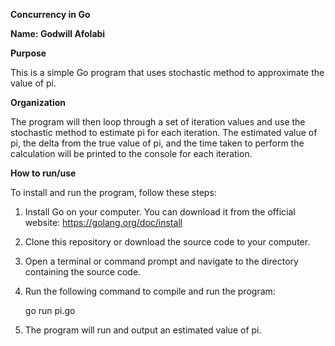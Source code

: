 **Concurrency in Go**

**Name: Godwill Afolabi**

**Purpose**

This is a simple Go program that uses stochastic method to approximate the value of pi.


**Organization**

The program will then loop through a set of iteration values and use the stochastic method to estimate pi for each iteration. The estimated value of pi, the delta from the true value of pi, and the time taken to perform the calculation will be printed to the console for each iteration.


**How to run/use**

To install and run the program, follow these steps:

1. Install Go on your computer. You can download it from the official website: https://golang.org/doc/install

2. Clone this repository or download the source code to your computer.

3. Open a terminal or command prompt and navigate to the directory containing the source code.

4. Run the following command to compile and run the program:

    go run pi.go

5. The program will run and output an estimated value of pi.


